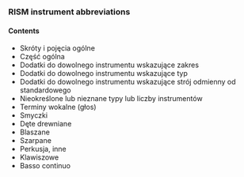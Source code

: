 ### RISM instrument abbreviations

#### Contents
-  Skróty i pojęcia ogólne
  - Część ogólna
  - Dodatki do dowolnego instrumentu wskazujące zakres
  - Dodatki do dowolnego instrumentu wskazujące typ
  - Dodatki do dowolnego instrumentu wskazujące strój odmienny od standardowego
  - Nieokreślone lub nieznane typy lub liczby instrumentów
- Terminy wokalne (głos)
- Smyczki
- Dęte drewniane
- Blaszane
- Szarpane
- Perkusja, inne
- Klawiszowe
- Basso continuo
